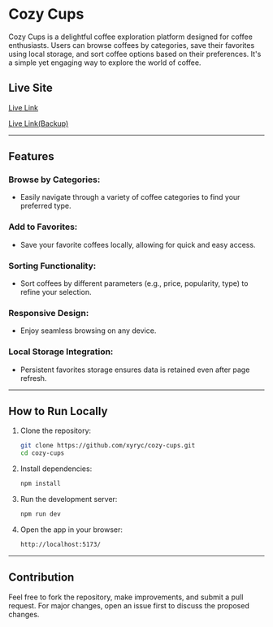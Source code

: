 # Cozy Cups

Cozy Cups is a delightful coffee exploration platform designed for coffee enthusiasts. Users can browse coffees by categories, save their favorites using local storage, and sort coffee options based on their preferences. It's a simple yet engaging way to explore the world of coffee.

## Live Site

[Live Link](https://cozy-cups.surge.sh)

[Live Link(Backup)](https://cozy-cups.netlify.app/)

---

## Features

### Browse by Categories:
- Easily navigate through a variety of coffee categories to find your preferred type.

### Add to Favorites:
- Save your favorite coffees locally, allowing for quick and easy access.

### Sorting Functionality:
- Sort coffees by different parameters (e.g., price, popularity, type) to refine your selection.

### Responsive Design:
- Enjoy seamless browsing on any device.

### Local Storage Integration:
- Persistent favorites storage ensures data is retained even after page refresh.

---

## How to Run Locally

1. Clone the repository:
   ```bash
   git clone https://github.com/xyryc/cozy-cups.git
   cd cozy-cups
   ```
2. Install dependencies:
   ```bash
   npm install
   ```

3. Run the development server:
   ```bash
   npm run dev
   ```
4. Open the app in your browser:
   ```bash
   http://localhost:5173/
   ```

---

## Contribution

Feel free to fork the repository, make improvements, and submit a pull request. For major changes, open an issue first to discuss the proposed changes.
